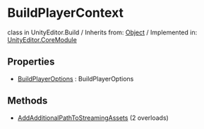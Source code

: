 # BuildPlayerContext
class in UnityEditor.Build
 / Inherits from: <a href="https://docs.unity3d.com/6000.1/Documentation/ScriptReference/Object.html">Object</a> / Implemented in: <a href="https://docs.unity3d.com/6000.1/Documentation/ScriptReference/UnityEditor.CoreModule.html">UnityEditor.CoreModule</a>

## Properties
- <a href="https://docs.unity3d.com/6000.1/Documentation/ScriptReference/BuildPlayerContext-BuildPlayerOptions.html">BuildPlayerOptions</a> : BuildPlayerOptions

## Methods
- <a href="https://docs.unity3d.com/6000.1/Documentation/ScriptReference/BuildPlayerContext.AddAdditionalPathToStreamingAssets.html">AddAdditionalPathToStreamingAssets</a> (2 overloads)
